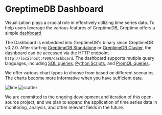 # GreptimeDB Dashboard

Visualization plays a crucial role in effectively utilizing time series data. To help users leverage the various features of GreptimeDB, Greptime offers a simple [dashboard](https://github.com/GreptimeTeam/dashboard).

The Dashboard is embedded into GreptimeDB's binary since GreptimeDB v0.2.0. After starting [GreptimeDB Standalone](greptimedb-standalone.md) or [GreptimeDB Cluster](greptimedb-cluster.md), the dashboard can be accessed via the HTTP endpoint `http://localhost:4000/dashboard`. The dashboard supports mutiple query languages, including [SQL queries](/user-guide/query-data/sql.md), [Python Scripts](/user-guide/python-scripts/overview.md), and [PromQL queries](/user-guide/query-data/promql.md).

We offer various chart types to choose from based on different scenarios. The charts become more informative when you have sufficient data.

![line](/dashboard-line.png)
![scatter](/dashboard-scatter.png)

We are committed to the ongoing development and iteration of this open-source project, and we plan to expand the application of time series data in monitoring, analysis, and other relevant fields in the future.
